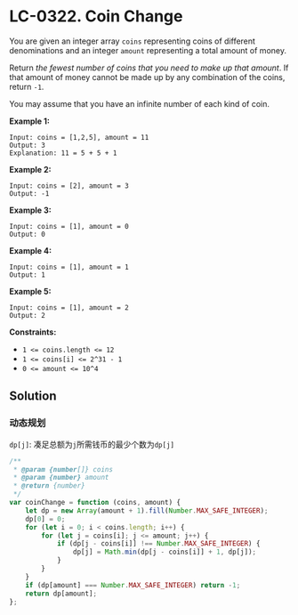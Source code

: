# LC-0322. Coin Change

You are given an integer array `coins` representing coins of different denominations and an integer `amount` representing a total amount of money.

Return _the fewest number of coins that you need to make up that amount_. If that amount of money cannot be made up by any combination of the coins, return `-1`.

You may assume that you have an infinite number of each kind of coin.

**Example 1:**

```
Input: coins = [1,2,5], amount = 11
Output: 3
Explanation: 11 = 5 + 5 + 1
```

**Example 2:**

```
Input: coins = [2], amount = 3
Output: -1
```

**Example 3:**

```
Input: coins = [1], amount = 0
Output: 0
```

**Example 4:**

```
Input: coins = [1], amount = 1
Output: 1
```

**Example 5:**

```
Input: coins = [1], amount = 2
Output: 2
```

**Constraints:**

-   `1 <= coins.length <= 12`
-   `1 <= coins[i] <= 2^31 - 1`
-   `0 <= amount <= 10^4`

## Solution

### 动态规划

`dp[j]`: 凑足总额为`j`所需钱币的最少个数为`dp[j]`

```javascript
/**
 * @param {number[]} coins
 * @param {number} amount
 * @return {number}
 */
var coinChange = function (coins, amount) {
    let dp = new Array(amount + 1).fill(Number.MAX_SAFE_INTEGER);
    dp[0] = 0;
    for (let i = 0; i < coins.length; i++) {
        for (let j = coins[i]; j <= amount; j++) {
            if (dp[j - coins[i]] !== Number.MAX_SAFE_INTEGER) {
                dp[j] = Math.min(dp[j - coins[i]] + 1, dp[j]);
            }
        }
    }
    if (dp[amount] === Number.MAX_SAFE_INTEGER) return -1;
    return dp[amount];
};
```
